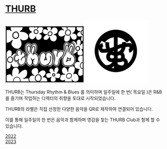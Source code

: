 # [THURB](https://youtu.be/errE4wvT94Q)
<img src="./img/thurb.jpeg" width="250"><img src="./img/logo.jpg" width="200">

THURB는 Thursday Rhythm & Blues 를 의미하며 일주일에 한 번( 목요일 )은 R&B를 즐기며 작업하는 디렉터의 취향을 토대로 시작되었습니다.

THURB의 라벨은 직접 선정한 다양한 음악을 QR로 제작하여 연결되어 있습니다.

이를 통해 일주일의 한 번은 음악과 함께하며 영감을 찾는 THURB Club과 함께 할 수 있습니다.

[2022](https://github.com/users/pory42/projects/1/views/1)<br>
[2023](https://github.com/users/pory42/projects/2)
